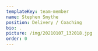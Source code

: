 ```yaml
---
templateKey: team-member
name: Stephen Smythe
position: Delivery / Coaching
bio: .
picture: /img/20210107_132018.jpg
order: 0
---
```


